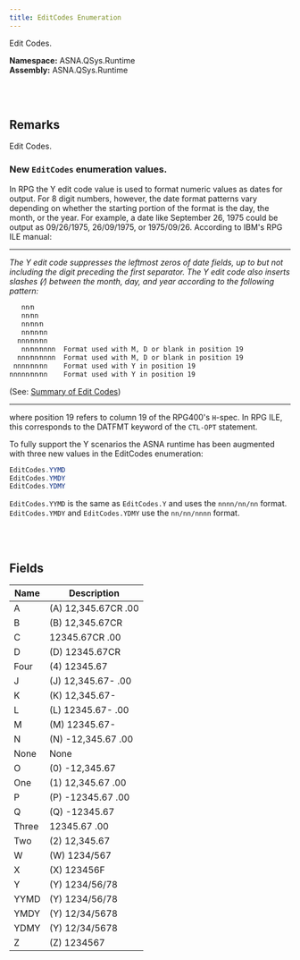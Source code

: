 ```yaml
---
title: EditCodes Enumeration
---
```


Edit Codes.

**Namespace:** ASNA.QSys.Runtime <br/>
**Assembly:** ASNA.QSys.Runtime

<br>
<br>

## Remarks

Edit Codes.

[//]: # ($$TODO: Complete the Remarks section.)

### New `EditCodes` enumeration values.

In RPG the Y edit code value is used to format numeric values as dates for output. For 8 digit numbers, however, the date format patterns vary depending on whether the starting portion of the format is the day, the month, or the year. For example, a date like September 26, 1975 could be output as 09/26/1975, 26/09/1975, or 1975/09/26. According to IBM's RPG ILE manual:

---
*The Y edit code suppresses the leftmost zeros of date fields, up to but not including the digit preceding the first separator. The Y edit code also inserts slashes (⁄) between the month, day, and year according to the following pattern:*

```
   nn⁄n
   nn⁄nn
   nn⁄nn⁄n
   nn⁄nn⁄nn
  nnn⁄nn⁄nn
   nn⁄nn⁄nnnn  Format used with M, D or blank in position 19
  nnn⁄nn⁄nnnn  Format used with M, D or blank in position 19
 nnnn⁄nn⁄nn    Format used with Y in position 19
nnnnn⁄nn⁄nn    Format used with Y in position 19
```

(See: [Summary of Edit Codes](https://www.ibm.com/docs/en/i/7.3?topic=codes-summary-edit))

---

where position 19 refers to column 19 of the RPG400's `H`-spec. In RPG ILE, this corresponds to the DATFMT keyword of the `CTL-OPT` statement.

To fully support the Y scenarios the ASNA runtime has been augmented with three new values in the EditCodes enumeration:
```csharp
EditCodes.YYMD
EditCodes.YMDY
EditCodes.YDMY
```
`EditCodes.YYMD` is the same as `EditCodes.Y` and uses the `nnnn/nn/nn` format. `EditCodes.YMDY` and `EditCodes.YDMY` use the `nn/nn/nnnn` format.

<br>
<br>

## Fields

| Name | Description
| --- | --- 
| A | (A)  12,345.67CR .00
| B | (B)  12,345.67CR
| C | 12345.67CR .00
| D | (D)   12345.67CR
| Four | (4)   12345.67
| J | (J)  12,345.67-  .00
| K | (K)  12,345.67-
| L | (L)   12345.67-  .00
| M | (M)   12345.67-
| N | (N) -12,345.67   .00
| None | None
| O | (0) -12,345.67
| One | (1)  12,345.67   .00
| P | (P)  -12345.67   .00
| Q | (Q)  -12345.67
| Three | 12345.67   .00
| Two | (2)  12,345.67
| W | (W)  1234/567
| X | (X)  123456F
| Y |    (Y)  1234/56/78
| YYMD | (Y)  1234/56/78
| YMDY | (Y)  12/34/5678
| YDMY | (Y)  12/34/5678
| Z | (Z)   1234567

<br>
<br>

